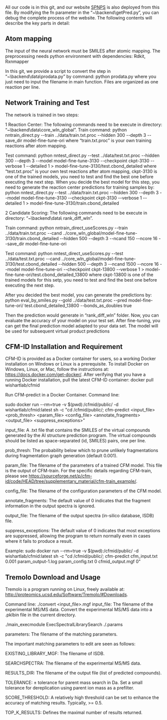 All our code is in this git, and our website [SPNPS](http://www.spnps.cn/) is also deployed from this file. By modifying the fn parameter in the “~\backend\getPred.py”, you can debug the complete process of the website. The following contents will describe the key parts in detail:
##	Atom mapping
The input of the neural network must be SMILES after atomic mapping. The preprocessing needs python environment with dependencies: Rdkit, Rxnmapper

In this git, we provide a script to convert the step in “~\backend\data\prodata.py” by command: python prodata.py 
where you just need to input the filename in main function. Files are organized as one reaction per line.

##	Network Training and Test
The network is trained in two steps:

1 Reaction Center:
The following commands need to be execute in directory: “~\backend\data\core_wln_global”.
Train command:
python nntrain_direct.py --train ../data/train.txt.proc --hidden 300 --depth 3 --save_dir model-fine-tune-ori
where “train.txt.proc” is your own training reactions after atom mapping.

Test command:
python nntest_direct.py --test ../data/test.txt.proc --hidden 300 --depth 3 --model model-fine-tune-3130 --checkpoint ckpt-3130  --verbose 1 --detailed 1 > model-fine-tune-3130/test.cbond_detailed
where “test.txt.proc” is your own test reactions after atom mapping, ckpt-3130 is one of the trained models, you need to test and find the best one before executing the next step. When you decide the best model for this step, you need to generate the reaction center predictions for training samples by:
python nntest_direct.py --test ../data/train.txt.proc --hidden 300 --depth 3 --model model-fine-tune-3130 --checkpoint ckpt-3130  --verbose 1 --detailed 1 > model-fine-tune-3130/train.cbond_detailed

2 Candidate Scoring:
The following commands need to be execute in directory: “~\backend\data\ rank_diff_wln”.

Train command:
python nntrain_direct_useScores.py --train ../data/train.txt.proc --cand ../core_wln_global/model-fine-tune-3130/train.cbond_detailed --hidden 500 --depth 3 --ncand 150 --ncore 16 --save_dir model-fine-tune-ori

Test command:
python nntest_direct_useScores.py --test ../data/test.txt.proc --cand ../core_wln_global/model-fine-tune-3130/test.cbond_detailed --hidden 500 --depth 3 --ncand 1500 --ncore 16 --model model-fine-tune-ori --checkpoint ckpt-13800  --verbose 1 > model-fine-tune-ori/test.cbond_detailed_13800
where ckpt-13800 is one of the trained models for this setp, you need to test and find the best one before executing the next step.

After you decided the best model, you can generate the predictions by:
python eval_by_smiles.py --gold ../data/test.txt.proc --pred model-fine-tune-ori/ test.cbond_detailed_13800  --bonds_as_doubles true

Then the prediction would generate in “rank_diff_wln” folder. Now, you can evaluate the accuracy of your model on your test set. After fine-tuning, you can get the final prediction model adapted to your data set. The model will be used for subsequent virtual product predictions

##	CFM-ID Installation and Requirement
CFM-ID is provided as a Docker container for users, so a working Docker installation on Windows or Linux is a prerequisite. To install Docker on Windows, Linux, or Mac, follow the instructions at: https://docs.docker.com/get-docker/. After verifying that you have a running Docker installation, pull the latest CFM-ID container: 
docker pull wishartlab/cfmid

Run CFM-predict in a Docker Container. Command line:

sudo docker run --rm=true -v $(pwd):/cfmid/public/ -d wishartlab/cfmid:latest sh -c "cd /cfmid/public/; cfm-predict <input_file> <prob_thresh> <param_file> <config_file> <annotate_fragments> <output_file> <suppress_exceptions>"

input_file: A .txt file that contains the SMILES of the virtual compounds generated by the AI structure prediction program. The virtual compounds should be listed as space-separated (id, SMILES) pairs, one per line.

prob_thresh: The probability below which to prune unlikely fragmentations during fragmentation graph generation (default 0.001).

param_file: The filename of the parameters of a trained CFM model. This file is the output of CFM-train. For the specific details regarding CFM-train, please see https://sourceforge.net/p/cfm-id/code/HEAD/tree/supplementary_material/cfm-train_example/.

config_file: The filename of the configuration parameters of the CFM model.

annotate_fragments: The default value of 0 indicates that the fragment information in the output spectra is ignored.

output_file: The filename of the output spectra (in-silico database, ISDB) file.

suppress_exceptions: The default value of 0 indicates that most exceptions are suppressed, allowing the program to return normally even in cases where it fails to produce a result.

Example:
sudo docker run --rm=true -v $(pwd):/cfmid/public/ -d wishartlab/cfmid:latest sh -c "cd /cfmid/public/; cfm-predict cfm_input.txt 0.001 param_output-1.log param_config.txt 0 cfmid_output.mgf 0"

##	Tremolo Download and Usage
Tremolo is a program running on Linux, freely available at: http://proteomics.ucsd.edu/Software/Tremolo/#Downloads.

Command line:
./convert <input_file>.mgf
input_file: The filename of the experimental MS/MS data.
Convert the experimental MS/MS data into a .pklbin file in the current directory.

./main_execmodule ExecSpectralLibrarySearch ./<parameters>.params

parameters: The filename of the matching parameters.

The important matching parameters to edit are seen as follows:

EXISTING_LIBRARY_MGF: The filename of ISDB.

SEARCHSPECTRA: The filename of the experimental MS/MS data.

RESULTS_DIR: The filename of the output file (list of predicted compounds).

TOLERANCE: ± tolerance for parent mass search in Da. Set a small tolerance for dereplication using parent ion mass as a prefilter.

SCORE_THRESHOLD: A relatively high threshold can be set to enhance the accuracy of matching results. Typically, >= 0.5.

TOP_K_RESULTS: Defines the maximal number of results returned.
